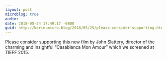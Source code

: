 ```yaml
---
layout: post
microblog: true
audio: 
date: 2018-05-24 17:49:17 -0800
guid: http://kerim.micro.blog/2018/05/25/please-consider-supporting.html
---
```

Please consider supporting [this new film](https://www.seedandspark.com/fund/present-time-journal-of-a-country-monastery#story) by John Slattery, director of the charming and insightful “Casablanca Mon Amour” which we screened at TIEFF 2015.
